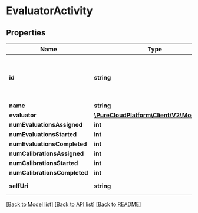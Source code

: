 # EvaluatorActivity

## Properties
Name | Type | Description | Notes
------------ | ------------- | ------------- | -------------
**id** | **string** | The globally unique identifier for the object. | [optional] 
**name** | **string** |  | [optional] 
**evaluator** | [**\PureCloudPlatform\Client\V2\Model\User**](User.md) |  | [optional] 
**numEvaluationsAssigned** | **int** |  | [optional] 
**numEvaluationsStarted** | **int** |  | [optional] 
**numEvaluationsCompleted** | **int** |  | [optional] 
**numCalibrationsAssigned** | **int** |  | [optional] 
**numCalibrationsStarted** | **int** |  | [optional] 
**numCalibrationsCompleted** | **int** |  | [optional] 
**selfUri** | **string** | The URI for this object | [optional] 

[[Back to Model list]](../README.md#documentation-for-models) [[Back to API list]](../README.md#documentation-for-api-endpoints) [[Back to README]](../README.md)


